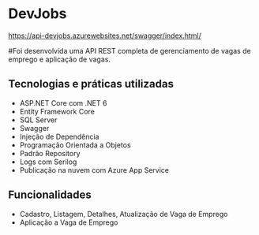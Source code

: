 # DevJobs
https://api-devjobs.azurewebsites.net/swagger/index.html/

#Foi desenvolvida uma API REST completa de gerenciamento de vagas de emprego e aplicação de vagas.

## Tecnologias e práticas utilizadas
- ASP.NET Core com .NET 6
- Entity Framework Core
- SQL Server
- Swagger
- Injeção de Dependência
- Programação Orientada a Objetos
- Padrão Repository
- Logs com Serilog
- Publicação na nuvem com Azure App Service

## Funcionalidades
- Cadastro, Listagem, Detalhes, Atualização de Vaga de Emprego
- Aplicação a Vaga de Emprego
